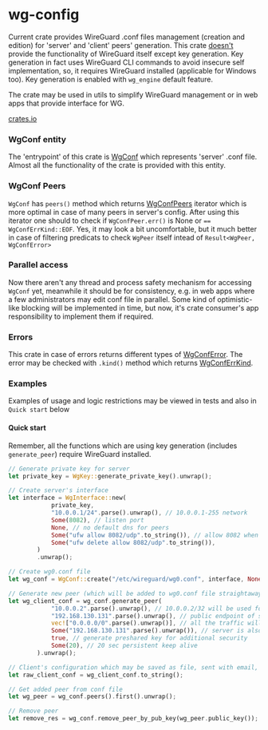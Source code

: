 # wg-config
Current crate provides WireGuard .conf files management (creation and edition) for 'server' and 'client' peers' generation. This crate <u>doesn't</u> provide the functionality of WireGuard itself except key generation. Key generation in fact uses WireGuard CLI commands to avoid insecure self implementation, so, it requires WireGuard installed (applicable for Windows too). Key generation is enabled with `wg_engine` default feature. 

The crate may be used in utils to simplify WireGuard management or in web apps that provide interface for WG.

[crates.io](https://crates.io/crates/wg-config)

### WgConf entity
The 'entrypoint' of this crate is [WgConf](https://docs.rs/wg-config/latest/wg_config/struct.WgConf.html) which represents 'server' .conf file. Almost all the functionality of the crate is provided with this entity. 

### WgConf Peers
`WgConf` has `peers()` method which returns [WgConfPeers](https://docs.rs/wg-config/latest/wg_config/struct.WgConfPeers.html) iterator which is more optimal in case of many peers in server's config. After using this iterator one should to check if `WgConfPeer.err()` is None or `== WgConfErrKind::EOF`. Yes, it may look a bit uncomfortable, but it much better in case of filtering predicats to check `WgPeer` itself intead of `Result<WgPeer, WgConfError>`

### Parallel access
Now there aren't any thread and process safety mechanism for accessing `WgConf` yet, meanwhile it should be for consistency, e.g. in web apps where a few administrators may edit conf file in parallel. Some kind of optimistic-like blocking will be implemented in time, but now, it's crate consumer's app responsibility to implement them if required. 

### Errors
This crate in case of errors returns different types of [WgConfError](https://docs.rs/wg-config/latest/wg_config/enum.WgConfError.html). The error may be checked with `.kind()` method which returns [WgConfErrKind](https://docs.rs/wg-config/latest/wg_config/enum.WgConfErrKind.html).

### Examples 
Examples of usage and logic restrictions may be viewed in tests and also in `Quick start` below

#### Quick start
Remember, all the functions which are using key generation (includes `generate_peer`) require WireGuard installed.

```rust
// Generate private key for server
let private_key = WgKey::generate_private_key().unwrap();

// Create server's interface
let interface = WgInterface::new(
            private_key,
            "10.0.0.1/24".parse().unwrap(), // 10.0.0.1-255 network
            Some(8082), // listen port
            None, // no default dns for peers
            Some("ufw allow 8082/udp".to_string()), // allow 8082 when WG is started
            Some("ufw delete allow 8082/udp".to_string()),
        )
        .unwrap();

// Create wg0.conf file
let wg_conf = WgConf::create("/etc/wireguard/wg0.conf", interface, None); // None as we haven't got peers yet

// Generate new peer (which will be added to wg0.conf file straightaway on generation)
let wg_client_conf = wg_conf.generate_peer(
            "10.0.0.2".parse().unwrap(), // 10.0.0.2/32 will be used for this peer
            "192.168.130.131".parse().unwrap(), // public endpoint of server
            vec!["0.0.0.0/0".parse().unwrap()], // all the traffic will be sent through the server
            Some("192.168.130.131".parse().unwrap()), // server is also DNS
            true, // generate preshared key for additional security
            Some(20), // 20 sec persistent keep alive
        ).unwrap();

// Client's configuration which may be saved as file, sent with email, etc.
let raw_client_conf = wg_client_conf.to_string();

// Get added peer from conf file
let wg_peer = wg_conf.peers().first().unwrap();

// Remove peer
let remove_res = wg_conf.remove_peer_by_pub_key(wg_peer.public_key());
```
